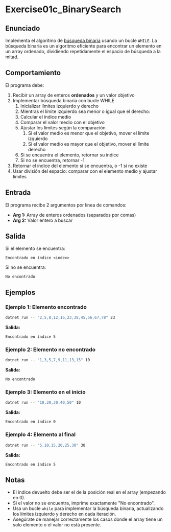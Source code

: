 # Exercise01c_BinarySearch

## Enunciado

Implementa el algoritmo de [búsqueda binaria](https://es.wikipedia.org/wiki/B%C3%BAsqueda_binaria) usando un bucle `WHILE`. La búsqueda binaria es un algoritmo eficiente para encontrar un elemento en un array ordenado, dividiendo repetidamente el espacio de búsqueda a la mitad.

## Comportamiento

El programa debe:
1. Recibir un array de enteros **ordenados** y un valor objetivo
2. Implementar búsqueda binaria con bucle WHILE
    1. Inicializar límites izquierdo y derecho
    2. Mientras el límite izquierdo sea menor o igual que el derecho:
    3. Calcular el índice medio
    4. Comparar el valor medio con el objetivo
    5. Ajustar los límites según la comparación
       1. Si el valor medio es menor que el objetivo, mover el límite izquierdo
       2. Si el valor medio es mayor que el objetivo, mover el límite derecho
    6. Si se encuentra el elemento, retornar su índice
    7. Si no se encuentra, retornar -1
3. Retornar el índice del elemento si se encuentra, o -1 si no existe
4. Usar división del espacio: comparar con el elemento medio y ajustar límites

## Entrada

El programa recibe 2 argumentos por línea de comandos:
- **Arg 1:** Array de enteros ordenados (separados por comas)
- **Arg 2:** Valor entero a buscar

## Salida


Si el elemento se encuentra:
```
Encontrado en índice <index>
```

Si no se encuentra:
```
No encontrado
```

## Ejemplos

### Ejemplo 1: Elemento encontrado
```bash
dotnet run -- "2,5,8,12,16,23,38,45,56,67,78" 23
```
**Salida:**
```
Encontrado en índice 5
```

### Ejemplo 2: Elemento no encontrado
```bash
dotnet run -- "1,3,5,7,9,11,13,15" 10
```
**Salida:**
```
No encontrado
```

### Ejemplo 3: Elemento en el inicio
```bash
dotnet run -- "10,20,30,40,50" 10
```
**Salida:**
```
Encontrado en índice 0
```

### Ejemplo 4: Elemento al final
```bash
dotnet run -- "5,10,15,20,25,30" 30
```
**Salida:**
```
Encontrado en índice 5
```

## Notas

- El índice devuelto debe ser el de la posición real en el array (empezando en 0).
- Si el valor no se encuentra, imprime exactamente "No encontrado".
- Usa un bucle `while` para implementar la búsqueda binaria, actualizando los límites izquierdo y derecho en cada iteración.
- Asegúrate de manejar correctamente los casos donde el array tiene un solo elemento o el valor no está presente.
